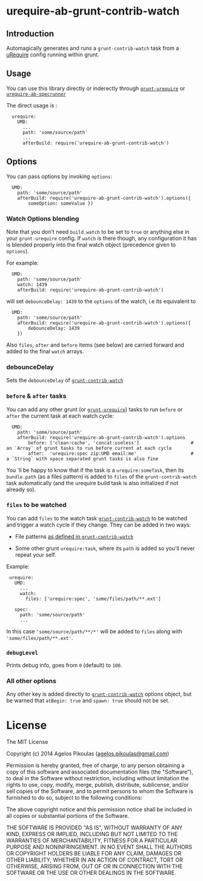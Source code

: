 # urequire-ab-grunt-contrib-watch

## Introduction

Automagically generates and runs a `grunt-contrib-watch` task from a [uRequire](http://urequire.org) config running within grunt.

## Usage

You can use this library directly or inderectly through [`grunt-urequire`](https://github.com/aearly/grunt-urequire) or [`urequire-ab-specrunner`](https://github.com/anodynos/urequire-ab-specrunner])

The direct usage is :

      urequire:
        UMD:
          ...
          path: 'some/source/path'
          ...
          afterBuild: require('urequire-ab-grunt-contrib-watch')

## Options

You can pass options by invoking `options`:


      UMD:
        path: 'some/source/path'
        afterBuild: require('urequire-ab-grunt-contrib-watch').options({
            someOption: someValue })

### Watch Options blending

Note that you don't need `build.watch` to be set to `true` or anything else in your `grunt-urequire` config.
If `watch` is there though, any configuration it has is blended properly into the final watch object (precedence given to `options`).

For example:

      UMD:
        path: 'some/source/path'
        watch: 1439
        afterBuild: require('urequire-ab-grunt-contrib-watch')

will set `debounceDelay: 1439` to the `options` of the watch, i.e its equivalent to

      UMD:
        path: 'some/source/path'
        afterBuild: require('urequire-ab-grunt-contrib-watch').options({
            debounceDelay: 1439
        })

Also `files`, `after` and `before` items (see below) are carried forward and added to the final `watch` arrays.

### debounceDelay

Sets the `debounceDelay` of [`grunt-contrib-watch`](https://github.com/gruntjs/grunt-contrib-watch#optionsdebouncedelay)

### `before` & `after` tasks

You can add any other grunt (or [`grunt-urequire`](https://github.com/aearly/grunt-urequire)) tasks to run `before` or `after` the current task at each watch cycle:

      UMD:
        path: 'some/source/path'
        afterBuild: require('urequire-ab-grunt-contrib-watch').options
            before: ['clean:cache', 'concat:useless']                   # an `Array` of grunt tasks to run before current at each cycle
            after:  'urequire:spec zip:UMD email:me'                    # a `String` with space separated grunt tasks is also fine

You 'll be happy to know that if the task is a `urequire:someTask`, then its `bundle.path` (as a files pattern) is added to `files` of the `grunt-contrib-watch` task automatically (and the urequire build task is also initialized if not already so).

### `files` to be watched

You can add `files` to the watch task [`grunt-contrib-watch`](https://github.com/gruntjs/grunt-contrib-watch#files) to be watched and trigger a watch cycle if they change. They can be added in two ways:

 * File patterns [as defined in `grunt-contrib-watch`](https://github.com/gruntjs/grunt-contrib-watch#files)

 * Some other grunt `urequire:task`, where its `path` is added so you'll never repeat your self.

Example:

     urequire:
       UMD:
         ...
         watch:
           files: ['urequire:spec', 'some/files/path/**.ext']

       spec:
         path: 'some/source/path'
         ...

In this case `'some/source/path/**/*'` will be added to `files` along with `'some/files/path/**.ext'`.

### `debugLevel`

Prints debug info, goes from `0` (default) to `100`.

### All other options

Any other key is added directly to [`grunt-contrib-watch`](https://github.com/gruntjs/grunt-contrib-watch) options object, but be warned that `atBegin: true` and `spawn: true` should not be set.

# License

The MIT License

Copyright (c) 2014 Agelos Pikoulas (agelos.pikoulas@gmail.com)

Permission is hereby granted, free of charge, to any person
obtaining a copy of this software and associated documentation
files (the "Software"), to deal in the Software without
restriction, including without limitation the rights to use,
copy, modify, merge, publish, distribute, sublicense, and/or sell
copies of the Software, and to permit persons to whom the
Software is furnished to do so, subject to the following
conditions:

The above copyright notice and this permission notice shall be
included in all copies or substantial portions of the Software.

THE SOFTWARE IS PROVIDED "AS IS", WITHOUT WARRANTY OF ANY KIND,
EXPRESS OR IMPLIED, INCLUDING BUT NOT LIMITED TO THE WARRANTIES
OF MERCHANTABILITY, FITNESS FOR A PARTICULAR PURPOSE AND
NONINFRINGEMENT. IN NO EVENT SHALL THE AUTHORS OR COPYRIGHT
HOLDERS BE LIABLE FOR ANY CLAIM, DAMAGES OR OTHER LIABILITY,
WHETHER IN AN ACTION OF CONTRACT, TORT OR OTHERWISE, ARISING
FROM, OUT OF OR IN CONNECTION WITH THE SOFTWARE OR THE USE OR
OTHER DEALINGS IN THE SOFTWARE.